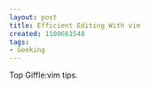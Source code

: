 ```yaml
---
layout: post
title: Efficient Editing With vim
created: 1100661540
tags:
- Geeking
---
```

Top Giffle:vim tips.
